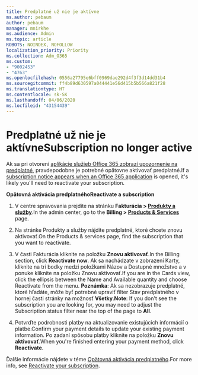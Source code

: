 ```yaml
---
title: Predplatné už nie je aktívne
ms.author: pebaum
author: pebaum
manager: mnirkhe
ms.audience: Admin
ms.topic: article
ROBOTS: NOINDEX, NOFOLLOW
localization_priority: Priority
ms.collection: Adm_O365
ms.custom:
- "9002453"
- "4763"
ms.openlocfilehash: 0556a27795e6bff0969dae292d4f3f3d14dd31b4
ms.sourcegitcommit: ff4b89d630597a044441e56d415b5b566a821f28
ms.translationtype: HT
ms.contentlocale: sk-SK
ms.lasthandoff: 04/06/2020
ms.locfileid: "43154439"
---
```

# <a name="subscription-no-longer-active"></a><span data-ttu-id="ba5a5-102">Predplatné už nie je aktívne</span><span class="sxs-lookup"><span data-stu-id="ba5a5-102">Subscription no longer active</span></span>

<span data-ttu-id="ba5a5-103">Ak sa pri otvorení [aplikácie služieb Office 365 zobrazí upozornenie na predplatné](https://support.office.com/article/A-subscription-notice-appears-when-I-open-an-Office-365-application-4CABE32C-F594-4C0E-9191-3D3ADE10CCEB), pravdepodobne je potrebné opätovne aktivovať predplatné.</span><span class="sxs-lookup"><span data-stu-id="ba5a5-103">If a [subscription notice appears when an Office 365 application](https://support.office.com/article/A-subscription-notice-appears-when-I-open-an-Office-365-application-4CABE32C-F594-4C0E-9191-3D3ADE10CCEB) is opened, it's likely you'll need to reactivate your subscription.</span></span>

<span data-ttu-id="ba5a5-104">**Opätovná aktivácia predplatného**</span><span class="sxs-lookup"><span data-stu-id="ba5a5-104">**Reactivate a subscription**</span></span>

1. <span data-ttu-id="ba5a5-105">V centre spravovania prejdite na stránku **Fakturácia > [Produkty a služby](https://go.microsoft.com/fwlink/p/?linkid=842054)**.</span><span class="sxs-lookup"><span data-stu-id="ba5a5-105">In the admin center, go to the **Billing > [Products & Services](https://go.microsoft.com/fwlink/p/?linkid=842054)** page.</span></span>

2. <span data-ttu-id="ba5a5-106">Na stránke Produkty a služby nájdite predplatné, ktoré chcete znovu aktivovať.</span><span class="sxs-lookup"><span data-stu-id="ba5a5-106">On the Products & services page, find the subscription that you want to reactivate.</span></span>

3. <span data-ttu-id="ba5a5-107">V časti Fakturácia kliknite na položku **Znovu aktivovať**.</span><span class="sxs-lookup"><span data-stu-id="ba5a5-107">In the Billing section, click **Reactivate now**.</span></span>  <span data-ttu-id="ba5a5-108">Ak sa nachádzate v zobrazení Karty, kliknite na tri bodky medzi položkami Názov a Dostupné množstvo a v ponuke kliknite na položku Znovu aktivovať.</span><span class="sxs-lookup"><span data-stu-id="ba5a5-108">If you are in the Cards view, click the ellipsis between the Name and Available quantity and choose Reactivate from the menu.</span></span> <span data-ttu-id="ba5a5-109">**Poznámka**: Ak sa nezobrazuje predplatné, ktoré hľadáte, môže byť potrebné upraviť filter Stav predplatného v hornej časti stránky na možnosť **Všetky**.</span><span class="sxs-lookup"><span data-stu-id="ba5a5-109">**Note**: If you don't see the subscription you are looking for, you may need to adjust the Subscription status filter near the top of the page to **All**.</span></span>

4. <span data-ttu-id="ba5a5-110">Potvrďte podrobnosti platby na aktualizovanie existujúcich informácií o platbe.</span><span class="sxs-lookup"><span data-stu-id="ba5a5-110">Confirm your payment details to update your existing payment information.</span></span> <span data-ttu-id="ba5a5-111">Po zadaní spôsobu platby kliknite na položku **Znovu aktivovať**.</span><span class="sxs-lookup"><span data-stu-id="ba5a5-111">When you're finished entering your payment method, click **Reactivate**.</span></span>

<span data-ttu-id="ba5a5-112">Ďalšie informácie nájdete v téme [Opätovná aktivácia predplatného](https://docs.microsoft.com/office365/admin/subscriptions-and-billing/reactivate-your-subscription).</span><span class="sxs-lookup"><span data-stu-id="ba5a5-112">For more info, see [Reactivate your subscription](https://docs.microsoft.com/office365/admin/subscriptions-and-billing/reactivate-your-subscription).</span></span> 
